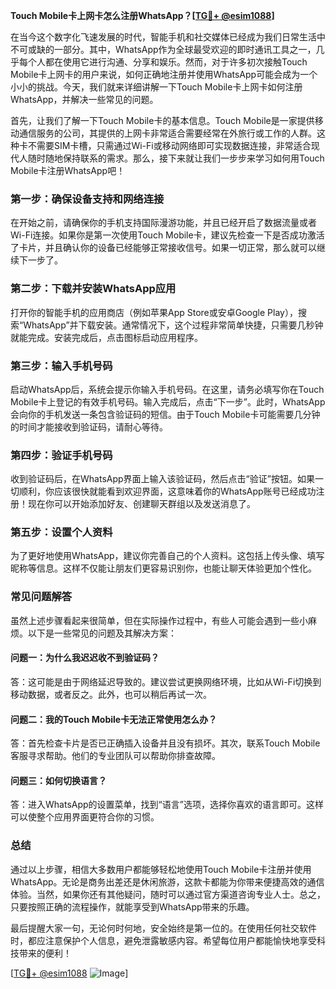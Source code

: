 **Touch Mobile卡上网卡怎么注册WhatsApp？[[TG💪+ @esim1088](https://t.me/s/esim1088)]**

在当今这个数字化飞速发展的时代，智能手机和社交媒体已经成为我们日常生活中不可或缺的一部分。其中，WhatsApp作为全球最受欢迎的即时通讯工具之一，几乎每个人都在使用它进行沟通、分享和娱乐。然而，对于许多初次接触Touch Mobile卡上网卡的用户来说，如何正确地注册并使用WhatsApp可能会成为一个小小的挑战。今天，我们就来详细讲解一下Touch Mobile卡上网卡如何注册WhatsApp，并解决一些常见的问题。

首先，让我们了解一下Touch Mobile卡的基本信息。Touch Mobile是一家提供移动通信服务的公司，其提供的上网卡非常适合需要经常在外旅行或工作的人群。这种卡不需要SIM卡槽，只需通过Wi-Fi或移动网络即可实现数据连接，非常适合现代人随时随地保持联系的需求。那么，接下来就让我们一步步来学习如何用Touch Mobile卡注册WhatsApp吧！

### **第一步：确保设备支持和网络连接**

在开始之前，请确保你的手机支持国际漫游功能，并且已经开启了数据流量或者Wi-Fi连接。如果你是第一次使用Touch Mobile卡，建议先检查一下是否成功激活了卡片，并且确认你的设备已经能够正常接收信号。如果一切正常，那么就可以继续下一步了。

### **第二步：下载并安装WhatsApp应用**

打开你的智能手机的应用商店（例如苹果App Store或安卓Google Play），搜索“WhatsApp”并下载安装。通常情况下，这个过程非常简单快捷，只需要几秒钟就能完成。安装完成后，点击图标启动应用程序。

### **第三步：输入手机号码**

启动WhatsApp后，系统会提示你输入手机号码。在这里，请务必填写你在Touch Mobile卡上登记的有效手机号码。输入完成后，点击“下一步”。此时，WhatsApp会向你的手机发送一条包含验证码的短信。由于Touch Mobile卡可能需要几分钟的时间才能接收到验证码，请耐心等待。

### **第四步：验证手机号码**

收到验证码后，在WhatsApp界面上输入该验证码，然后点击“验证”按钮。如果一切顺利，你应该很快就能看到欢迎界面，这意味着你的WhatsApp账号已经成功注册！现在你可以开始添加好友、创建聊天群组以及发送消息了。

### **第五步：设置个人资料**

为了更好地使用WhatsApp，建议你完善自己的个人资料。这包括上传头像、填写昵称等信息。这样不仅能让朋友们更容易识别你，也能让聊天体验更加个性化。

### **常见问题解答**

虽然上述步骤看起来很简单，但在实际操作过程中，有些人可能会遇到一些小麻烦。以下是一些常见的问题及其解决方案：

#### **问题一：为什么我迟迟收不到验证码？**
答：这可能是由于网络延迟导致的。建议尝试更换网络环境，比如从Wi-Fi切换到移动数据，或者反之。此外，也可以稍后再试一次。

#### **问题二：我的Touch Mobile卡无法正常使用怎么办？**
答：首先检查卡片是否已正确插入设备并且没有损坏。其次，联系Touch Mobile客服寻求帮助。他们的专业团队可以帮助你排查故障。

#### **问题三：如何切换语言？**
答：进入WhatsApp的设置菜单，找到“语言”选项，选择你喜欢的语言即可。这样可以使整个应用界面更符合你的习惯。

### **总结**

通过以上步骤，相信大多数用户都能够轻松地使用Touch Mobile卡注册并使用WhatsApp。无论是商务出差还是休闲旅游，这款卡都能为你带来便捷高效的通信体验。当然，如果你还有其他疑问，随时可以通过官方渠道咨询专业人士。总之，只要按照正确的流程操作，就能享受到WhatsApp带来的乐趣。

最后提醒大家一句，无论何时何地，安全始终是第一位的。在使用任何社交软件时，都应注意保护个人信息，避免泄露敏感内容。希望每位用户都能愉快地享受科技带来的便利！

[[TG💪+ @esim1088](https://t.me/s/esim1088) ![Image](https://i.postimg.cc/4NQfJmqS/Snipaste-2025-05-13-00-14-12.png)]